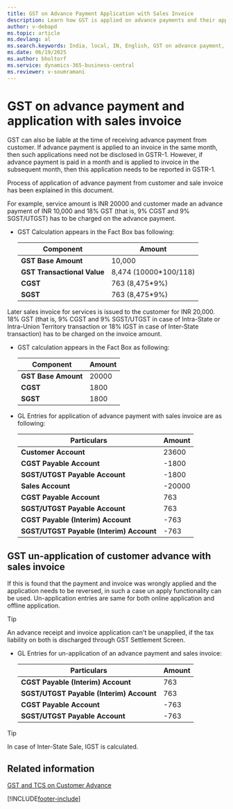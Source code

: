 ```yaml
---
title: GST on Advance Payment Application with Sales Invoice
description: Learn how GST is applied on advance payments and their application to sales invoices in Business Central for India.
author: v-debapd
ms.topic: article
ms.devlang: al
ms.search.keywords: India, local, IN, English, GST on advance payment, GST GL entries
ms.date: 06/19/2025
ms.author: bholtorf
ms.service: dynamics-365-business-central
ms.reviewer: v-soumramani
---
```


# GST on advance payment and application with sales invoice

GST can also be liable at the time of receiving advance payment from customer. If advance payment is applied to an invoice in the same month, then such applications need not be disclosed in GSTR-1. However, if advance payment is paid in a month and is applied to invoice in the subsequent month, then this application needs to be reported in GSTR-1.

Process of application of advance payment from customer and sale invoice has been explained in this document.

For example, service amount is INR 20000 and customer made an advance payment of INR 10,000 and 18% GST (that is, 9% CGST and 9% SGST/UTGST) has to be charged on the advance payment.

- GST Calculation appears in the Fact Box bas following:

    |Component|Amount|
    |----------------------------------|---------------------------------------|  
    |**GST Base Amount**|10,000|
    |**GST Transactional Value**|8,474 (10000*100/118)|
    |**CGST**|763 (8,475*9%)|  
    |**SGST**|763 (8,475*9%)|

Later sales invoice for services is issued to the customer for INR 20,000. 18% GST (that is, 9% CGST and 9% SGST/UTGST in case of Intra-State or Intra-Union Territory transaction or 18% IGST in case of Inter-State transaction) has to be charged on the invoice amount.

- GST calculation appears in the Fact Box as following:

    |Component|Amount|
    |----------------------------------|---------------------------------------|  
    |**GST Base Amount**|20000|  
    |**CGST**|1800|  
    |**SGST**|1800|

- GL Entries for application of advance payment with sales invoice are as following:

    |Particulars|Amount|
    |----------------------------------|---------------------------------------|  
    |**Customer Account**|23600|  
    |**CGST Payable Account**|-1800|  
    |**SGST/UTGST Payable Account**|-1800|
    |**Sales Account**|-20000|
    |**CGST Payable Account**|763|
    |**SGST/UTGST Payable Account**|763|
    |**CGST Payable (Interim) Account**|-763|
    |**SGST/UTGST Payable (Interim) Account**|-763|  

## GST un-application of customer advance with sales invoice

If this is found that the payment and invoice was wrongly applied  and the application needs to be reversed, in such a case un apply functionality can be used. Un-application entries are same for both online application and offline application.

> [!TIP]
> An advance receipt and invoice application can't be unapplied, if the tax liability on both is discharged through GST Settlement Screen.

- GL Entries for un-application of an advance payment and sales invoice:

    |Particulars|Amount|
    |----------------------------------|---------------------------------------|  
    |**CGST Payable (Interim) Account**|763|  
    |**SGST/UTGST Payable (Interim) Account**|763|  
    |**CGST Payable Account**|-763|
    |**SGST/UTGST Payable Account**|-763|

> [!TIP]
> In case of Inter-State Sale, IGST is calculated.

## Related information

[GST and TCS on Customer Advance](GST-TCS-on-Advance-Receipt-Application-to-Sales-Invoice.md)

[!INCLUDE[footer-include](../../includes/footer-banner.md)]
